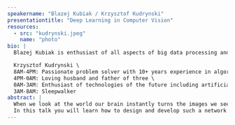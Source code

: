 ```yaml
---
speakername: "Blazej Kubiak / Krzysztof Kudrynski"
presentationtitle: "Deep Learning in Computer Vision"
resources:
  - src: "kudrynski.jpeg"
    name: "photo"
bio: |
  Blazej Kubiak is enthusiast of all aspects of big data processing and all technologies that bring this enthusiasm from dream into reality. Blazej has been working in Tele Atlas and TomTom for eight years and has been involved in many challenging projects related to image and laser data processing. Blazej is one of the authors of automated traffic signs detection systems and bird-eye image mosaic creation tools. Currently he works as Expert Software Engineer in areas of Deep Neural Networks for object detection and recognition.

  Krzysztof Kudrynski \
  8AM-4PM: Passionate problem solver with 10+ years experience in algorithms prototyping and software design, currently involved in projects related to self-driving cars in TomTom. \
  4PM-0AM: Loving husband and father of three \
  0AM-3AM: Enthusiast of technologies of the future including artificial intelligence, robotics and virtual reality. \
  3AM-8AM: Sleepwalker
abstract: |
  When we look at the world our brain instantly turns the images we see into information, intuition and feeling. It does so with an enormous computational effort, using a network with overwhelming, unexplored architecture. We are not even close to create a machine of comparable cababilities, but step by step, improving both the hardware and algorithmic approach, we can make machine understand images they see.
  In this talk you will learn how to design and develop such a network. We will go from the basic machine learning concepts, through the advanced practical tips, up to using the most-recent state-of-the art architectures in practice. You will see examples on how insanely complicated problems can be solved using a portable computer. And in the meanwhile you will understand what is going on, why new layers are added and why new concept have to be introduced. While this presentation briefly introduces all the basic concepts, as we move on it quickly touches advanced and expert areas of the field.
---
```

